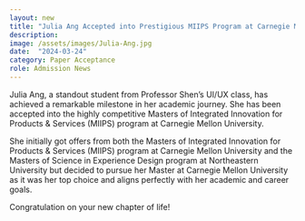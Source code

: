 ```yaml
---
layout: new
title: "Julia Ang Accepted into Prestigious MIIPS Program at Carnegie Mellon University"
description:
image: /assets/images/Julia-Ang.jpg
date:  "2024-03-24"
category: Paper Acceptance
role: Admission News
---
```


Julia Ang, a standout student from Professor Shen’s UI/UX class, has achieved a remarkable milestone in her academic journey. She has been accepted into the highly competitive Masters of Integrated Innovation for Products & Services (MIIPS) program at Carnegie Mellon University.

She initially got offers from both the Masters of Integrated Innovation for Products & Services (MIIPS) program at Carnegie Mellon University and the Masters of Science in Experience Design program at Northeastern University but decided to pursue her Master at Carnegie Mellon University as it was her top choice and aligns perfectly with her academic and career goals.

Congratulation on your new chapter of life!